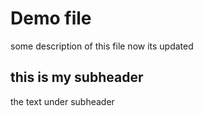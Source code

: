 # Demo file

some description of this file
now its updated

## this is my subheader

the text under subheader
